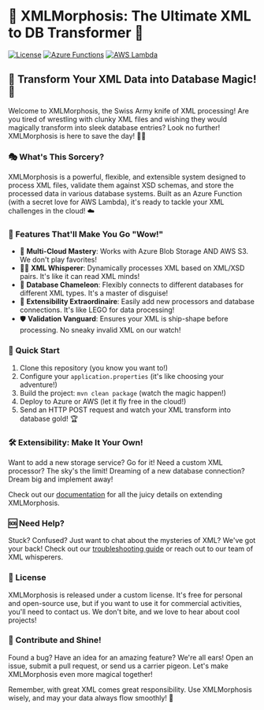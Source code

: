 # 🚀 XMLMorphosis: The Ultimate XML to DB Transformer 🚀

[![License](https://img.shields.io/badge/license-Custom-blue.svg)](LICENSE.md)
[![Azure Functions](https://img.shields.io/badge/Azure-Functions-blue?logo=microsoft-azure)](https://azure.microsoft.com/services/functions/)
[![AWS Lambda](https://img.shields.io/badge/AWS-Lambda-orange?logo=amazon-aws)](https://aws.amazon.com/lambda/)

## 🌟 Transform Your XML Data into Database Magic! 🌟

Welcome to XMLMorphosis, the Swiss Army knife of XML processing! Are you tired of wrestling with clunky XML files and
wishing they would magically transform into sleek database entries? Look no further! XMLMorphosis is here to save the
day! 🦸‍♂️

### 🎭 What's This Sorcery?

XMLMorphosis is a powerful, flexible, and extensible system designed to process XML files, validate them against XSD
schemas, and store the processed data in various database systems. Built as an Azure Function (with a secret love for
AWS Lambda), it's ready to tackle your XML challenges in the cloud! ☁️

### 🌈 Features That'll Make You Go "Wow!"

- 🔄 **Multi-Cloud Mastery**: Works with Azure Blob Storage AND AWS S3. We don't play favorites!
- 🧙‍♂️ **XML Whisperer**: Dynamically processes XML based on XML/XSD pairs. It's like it can read XML minds!
- 🎨 **Database Chameleon**: Flexibly connects to different databases for different XML types. It's a master of disguise!
- 🧩 **Extensibility Extraordinaire**: Easily add new processors and database connections. It's like LEGO for data
  processing!
- 🛡️ **Validation Vanguard**: Ensures your XML is ship-shape before processing. No sneaky invalid XML on our watch!

### 🚀 Quick Start

1. Clone this repository (you know you want to!)
2. Configure your `application.properties` (it's like choosing your adventure!)
3. Build the project: `mvn clean package` (watch the magic happen!)
4. Deploy to Azure or AWS (let it fly free in the cloud!)
5. Send an HTTP POST request and watch your XML transform into database gold! 🏆

### 🛠️ Extensibility: Make It Your Own!

Want to add a new storage service? Go for it!
Need a custom XML processor? The sky's the limit!
Dreaming of a new database connection? Dream big and implement away!

Check out our [documentation](docs/DOCUMENTATION.md) for all the juicy details on extending XMLMorphosis.

### 🆘 Need Help?

Stuck? Confused? Just want to chat about the mysteries of XML? We've got your back! Check out
our [troubleshooting guide](docs/TROUBLESHOOTING.md) or reach out to our team of XML whisperers.

### 📜 License

XMLMorphosis is released under a custom license. It's free for personal and open-source use, but if you want to use it
for commercial activities, you'll need to contact us. We don't bite, and we love to hear about cool projects!

### 🌟 Contribute and Shine!

Found a bug? Have an idea for an amazing feature? We're all ears! Open an issue, submit a pull request, or send us a
carrier pigeon. Let's make XMLMorphosis even more magical together!

Remember, with great XML comes great responsibility. Use XMLMorphosis wisely, and may your data always flow smoothly! 🌊